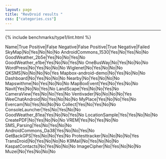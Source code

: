 ```yaml
---
layout: page
title: "RevDroid results "
css: ["categories.css"]
---
```



-----

{% include benchmarks/type1/lint.html %}

Name|True Positive|False Negative|False Positive|True Negative|Failed
SkyMap|No|Yes|No|No|No
AndroidCommons_1530|Yes|No|Yes|No|No
GoodWeather_2b5e|Yes|No|No|Yes|No
GoodWeather_e1be|Yes|No|No|Yes|No
OneBusWay|No|Yes|No|No|No
WordPress|No|Yes|No|No|No
Wiglenet|No|Yes|No|No|No
QKSMS|No|No|No|No|Yes
Mapbox-android-demo|No|Yes|No|No|No
Dashboard|No|Yes|No|No|No
Nearby|No|Yes|No|No|No
Mapswithme|No|Yes|No|No|No
MapBoxEvent|Yes|No|Yes|No|No
Navit|Yes|No|No|Yes|No
LandScape|Yes|No|No|Yes|No
CameraView|Yes|No|No|Yes|No
Ventivader|No|No|No|No|Yes
WeeChatAndroid|No|Yes|No|No|No
MyPlace|Yes|No|No|Yes|No
Evercam|No|Yes|No|No|No
Collect|Yes|No|Yes|No|No
ConsoleLauncher|Yes|No|Yes|No|No
GoodWeather_81ea|Yes|No|No|Yes|No
LocationSample|Yes|Yes|No|No|No
CreatePDF|No|Yes|No|No|No
VREM|Yes|No|Yes|No|No
SMS_Parsing|Yes|No|Yes|No|No
AndroidCommons_Da38|Yes|No|No|Yes|No
GetBackGPS|Yes|No|No|Yes|No
Protesttracker|No|No|No|No|Yes
TransDroid|No|Yes|No|No|No
K9Mail|No|Yes|No|No|No
KaspatContacts|No|Yes|No|No|No
ImageCipher|No|Yes|No|No|No
Muzei|No|Yes|No|No|No
